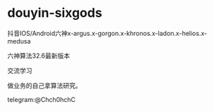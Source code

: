 # douyin-sixgods
抖音IOS/Android六神x-argus.x-gorgon.x-khronos.x-ladon.x-helios.x-medusa

六神算法32.6最新版本

交流学习

做业务的自己拿算法研究。

telegram:@Chch0hchC
